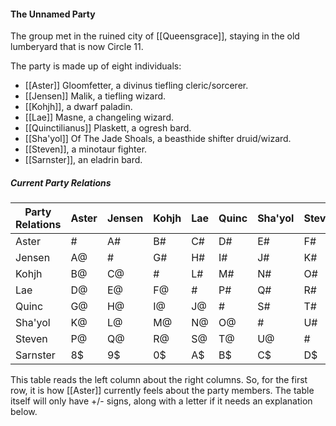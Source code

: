 #### The Unnamed Party

The group met in the ruined city of [[Queensgrace]], staying in the old lumberyard that is now Circle 11. 

The party is made up of eight individuals:
- [[Aster]] Gloomfetter, a divinus tiefling cleric/sorcerer.
- [[Jensen]] Malik, a tiefling wizard.
- [[Kohjh]], a dwarf paladin.
- [[Lae]] Masne, a changeling wizard.
- [[Quinctilianus]] Plaskett, a ogresh bard.
- [[Sha'yol]] Of The Jade Shoals, a beasthide shifter druid/wizard.
- [[Steven]], a minotaur fighter.
- [[Sarnster]], an eladrin bard.


##### Current Party Relations

| Party Relations | Aster | Jensen | Kohjh | Lae   | Quinc | Sha'yol | Steven | Sarnster |
| --------------- | ------ | ------ | ----- | ----- | ----- | ------- | ------ | ---------- |
| Aster           |   #   |   A#   |   B#  |  C# |   D#  |    E#   |    F#  |     1$   |
| Jensen          |   A@  |   #    |   G#  |  H# |   I#  |    J#   |    K#  |     2$   |
| Kohjh           |   B@  |   C@   |   #   |  L# |   M#  |    N#   |    O#  |     3$   |
| Lae             |   D@  |   E@   |   F@  |  #  |   P#  |    Q#   |    R#  |     4$   | 
| Quinc           |   G@  |   H@   |   I@  |  J@ |   #   |    S#   |    T#  |     5$   |
| Sha'yol         |   K@  |   L@   |   M@  |  N@ |   O@  |    #    |    U#  |     6$   |
| Steven          |   P@  |   Q@   |   R@  |  S@ |   T@  |    U@   |    #   |     7$   |
| Sarnster        |   8$  |   9$   |   0$  |  A$ |   B$  |    C$   |    D$  |     #    |

This table reads the left column about the right columns. So, for the first row, it is how [[Aster]] currently feels about the party members. The table itself will only have +/- signs, along with a letter if it needs an explanation below.
